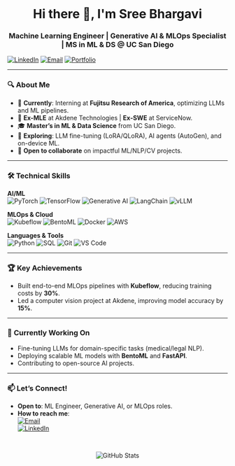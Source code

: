 <!-- ![Banner](your-banner-url-here) -->
<br>

<h1 align="center">Hi there 👋, I'm Sree Bhargavi</h1>
<h3 align="center">Machine Learning Engineer | Generative AI & MLOps Specialist | MS in ML & DS @ UC San Diego</h3>

[![LinkedIn](https://img.shields.io/badge/-Connect_With_Me-blue?style=for-the-badge&logo=Linkedin&logoColor=white)](https://www.linkedin.com/in/sree-bhargavi-balija-b7638517a/)
[![Email](https://img.shields.io/badge/-sbalija@ucsd.edu-D14836?style=for-the-badge&logo=gmail&logoColor=white)](mailto:sbalija@ucsd.edu)
[![Portfolio](https://img.shields.io/badge/Portfolio-FF5722?style=for-the-badge&logo=google-chrome&logoColor=white)](https://sreebhargavibalijaa.github.io/portfolio/)

---

### 🔍 **About Me**
- 🔭 **Currently**: Interning at **Fujitsu Research of America**, optimizing LLMs and ML pipelines.
- 💼 **Ex-MLE** at Akdene Technologies | **Ex-SWE** at ServiceNow.
- 🎓 **Master’s in ML & Data Science** from UC San Diego.
- 🌱 **Exploring**: LLM fine-tuning (LoRA/QLoRA), AI agents (AutoGen), and on-device ML.
- 🤝 **Open to collaborate** on impactful ML/NLP/CV projects.

---

### 🛠 **Technical Skills**
**AI/ML**  
![PyTorch](https://img.shields.io/badge/PyTorch-EE4C2C?style=for-the-badge&logo=pytorch&logoColor=white) ![TensorFlow](https://img.shields.io/badge/TensorFlow-FF6F00?style=for-the-badge&logo=tensorflow&logoColor=white) ![Generative AI](https://img.shields.io/badge/Generative_AI-6F2DA8?style=for-the-badge) ![LangChain](https://img.shields.io/badge/LangChain-00A67E?style=for-the-badge) ![vLLM](https://img.shields.io/badge/vLLM-2ECC71?style=for-the-badge)  

**MLOps & Cloud**  
![Kubeflow](https://img.shields.io/badge/Kubeflow-326CE5?style=for-the-badge&logo=kubernetes&logoColor=white) ![BentoML](https://img.shields.io/badge/BentoML-FF6B6B?style=for-the-badge) ![Docker](https://img.shields.io/badge/Docker-2496ED?style=for-the-badge&logo=docker&logoColor=white) ![AWS](https://img.shields.io/badge/AWS-232F3E?style=for-the-badge&logo=amazon-aws&logoColor=white)  

**Languages & Tools**  
![Python](https://img.shields.io/badge/Python-3776AB?style=for-the-badge&logo=python&logoColor=white) ![SQL](https://img.shields.io/badge/SQL-4479A1?style=for-the-badge&logo=postgresql&logoColor=white) ![Git](https://img.shields.io/badge/Git-F05032?style=for-the-badge&logo=git&logoColor=white) ![VS Code](https://img.shields.io/badge/VSCode-007ACC?style=for-the-badge&logo=visual-studio-code&logoColor=white)  

---

### 🏆 **Key Achievements**
- Built end-to-end MLOps pipelines with **Kubeflow**, reducing training costs by **30%**.  
- Led a computer vision project at Akdene, improving model accuracy by **15%**.  

---

### 📌 **Currently Working On**
- Fine-tuning LLMs for domain-specific tasks (medical/legal NLP).  
- Deploying scalable ML models with **BentoML** and **FastAPI**.  
- Contributing to open-source AI projects.  

---

### 📫 **Let’s Connect!**
- **Open to**: ML Engineer, Generative AI, or MLOps roles.  
- **How to reach me**:  
  [![Email](https://img.shields.io/badge/sbalija@ucsd.edu-D14836?style=flat&logo=gmail&logoColor=white)](mailto:sbalija@ucsd.edu)  
  [![LinkedIn](https://img.shields.io/badge/LinkedIn-0A66C2?style=flat&logo=linkedin&logoColor=white)](https://linkedin.com/in/sree-bhargavi-balija-b7638517a)  

<br>

<!-- GitHub Stats (Optional) -->
<p align="center">
  <img src="https://github-readme-stats.vercel.app/api?username=Sreebhargavibalijaa&show_icons=true&theme=radical" alt="GitHub Stats" />
</p>
